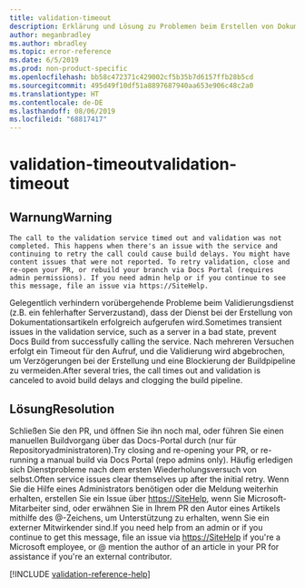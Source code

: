 ```yaml
---
title: validation-timeout
description: Erklärung und Lösung zu Problemen beim Erstellen von Dokumentationsartikeln – validation-timeout
author: meganbradley
ms.author: mbradley
ms.topic: error-reference
ms.date: 6/5/2019
ms.prod: non-product-specific
ms.openlocfilehash: bb58c472371c429002cf5b35b7d6157ffb28b5cd
ms.sourcegitcommit: 495d49f10df51a8897687940aa653e906c48c2a0
ms.translationtype: HT
ms.contentlocale: de-DE
ms.lasthandoff: 08/06/2019
ms.locfileid: "68817417"
---
```

# <a name="validation-timeout"></a><span data-ttu-id="d7e71-103">validation-timeout</span><span class="sxs-lookup"><span data-stu-id="d7e71-103">validation-timeout</span></span>

## <a name="warning"></a><span data-ttu-id="d7e71-104">Warnung</span><span class="sxs-lookup"><span data-stu-id="d7e71-104">Warning</span></span>

`The call to the validation service timed out and validation was not completed. This happens when there's an issue with the service and continuing to retry the call could cause build delays. You might have content issues that were not reported. To retry validation, close and re-open your PR, or rebuild your branch via Docs Portal (requires admin permissions). If you need admin help or if you continue to see this message, file an issue via https://SiteHelp.`

<span data-ttu-id="d7e71-105">Gelegentlich verhindern vorübergehende Probleme beim Validierungsdienst (z.B. ein fehlerhafter Serverzustand), dass der Dienst bei der Erstellung von Dokumentationsartikeln erfolgreich aufgerufen wird.</span><span class="sxs-lookup"><span data-stu-id="d7e71-105">Sometimes transient issues in the validation service, such as a server in a bad state, prevent Docs Build from successfully calling the service.</span></span> <span data-ttu-id="d7e71-106">Nach mehreren Versuchen erfolgt ein Timeout für den Aufruf, und die Validierung wird abgebrochen, um Verzögerungen bei der Erstellung und eine Blockierung der Buildpipeline zu vermeiden.</span><span class="sxs-lookup"><span data-stu-id="d7e71-106">After several tries, the call times out and validation is canceled to avoid build delays and clogging the build pipeline.</span></span>

## <a name="resolution"></a><span data-ttu-id="d7e71-107">Lösung</span><span class="sxs-lookup"><span data-stu-id="d7e71-107">Resolution</span></span>

<span data-ttu-id="d7e71-108">Schließen Sie den PR, und öffnen Sie ihn noch mal, oder führen Sie einen manuellen Buildvorgang über das Docs-Portal durch (nur für Repositoryadministratoren).</span><span class="sxs-lookup"><span data-stu-id="d7e71-108">Try closing and re-opening your PR, or re-running a manual build via Docs Portal (repo admins only).</span></span> <span data-ttu-id="d7e71-109">Häufig erledigen sich Dienstprobleme nach dem ersten Wiederholungsversuch von selbst.</span><span class="sxs-lookup"><span data-stu-id="d7e71-109">Often service issues clear themselves up after the initial retry.</span></span> <span data-ttu-id="d7e71-110">Wenn Sie die Hilfe eines Administrators benötigen oder die Meldung weiterhin erhalten, erstellen Sie ein Issue über [https://SiteHelp](https://SiteHelp), wenn Sie Microsoft-Mitarbeiter sind, oder erwähnen Sie in Ihrem PR den Autor eines Artikels mithilfe des @-Zeichens, um Unterstützung zu erhalten, wenn Sie ein externer Mitwirkender sind.</span><span class="sxs-lookup"><span data-stu-id="d7e71-110">If you need help from an admin or if you continue to get this message, file an issue via [https://SiteHelp](https://SiteHelp) if you're a Microsoft employee, or @ mention the author of an article in your PR for assistance if you're an external contributor.</span></span>

<!--make sure to add this file to your includes folder and verify the path-->
[!INCLUDE [validation-reference-help](includes/validation-reference-help.md)]

